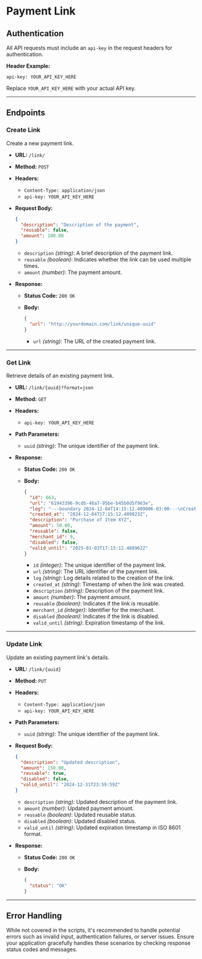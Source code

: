 # Payment Link

## Authentication

All API requests must include an `api-key` in the request headers for authentication.

**Header Example:**

```http
api-key: YOUR_API_KEY_HERE
```

Replace `YOUR_API_KEY_HERE` with your actual API key.

---

## Endpoints

### Create Link

Create a new payment link.

- **URL:** `/link/`
- **Method:** `POST`
- **Headers:**
  - `Content-Type: application/json`
  - `api-key: YOUR_API_KEY_HERE`
- **Request Body:**

  ```json
  {
    "description": "Description of the payment",
    "reusable": false,
    "amount": 100.00
  }
  ```

  - `description` *(string)*: A brief description of the payment link.
  - `reusable` *(boolean)*: Indicates whether the link can be used multiple times.
  - `amount` *(number)*: The payment amount.

- **Response:**

  - **Status Code:** `200 OK`
  - **Body:**

    ```json
    {
      "url": "http://yourdomain.com/link/unique-uuid"
    }
    ```

    - `url` *(string)*: The URL of the created payment link.

---

### Get Link

Retrieve details of an existing payment link.

- **URL:** `/link/{uuid}?format=json`
- **Method:** `GET`
- **Headers:**
  - `api-key: YOUR_API_KEY_HERE`
- **Path Parameters:**
  - `uuid` *(string)*: The unique identifier of the payment link.

- **Response:**

  - **Status Code:** `200 OK`
  - **Body:**

    ```json
    {
      "id": 663,
      "url": "61943396-9cdb-48a7-95be-b45b0d5f963e",
      "log": "---boundary 2024-12-04T14:15:12.489006-03:00---\nCreating payment link: Purchase of Item XYZ\nAmount: 50.00\nReusable: false\nURL: http://yourdomain.com/link/61943396-9cdb-48a7-95be-b45b0d5f963e\n\n",
      "created_at": "2024-12-04T17:15:12.489023Z",
      "description": "Purchase of Item XYZ",
      "amount": 50.00,
      "reusable": false,
      "merchant_id": 9,
      "disabled": false,
      "valid_until": "2025-01-03T17:15:12.488962Z"
    }
    ```

    - `id` *(integer)*: The unique identifier of the payment link.
    - `url` *(string)*: The URL identifier of the payment link.
    - `log` *(string)*: Log details related to the creation of the link.
    - `created_at` *(string)*: Timestamp of when the link was created.
    - `description` *(string)*: Description of the payment link.
    - `amount` *(number)*: The payment amount.
    - `reusable` *(boolean)*: Indicates if the link is reusable.
    - `merchant_id` *(integer)*: Identifier for the merchant.
    - `disabled` *(boolean)*: Indicates if the link is disabled.
    - `valid_until` *(string)*: Expiration timestamp of the link.

---

### Update Link

Update an existing payment link's details.

- **URL:** `/link/{uuid}`
- **Method:** `PUT`
- **Headers:**
  - `Content-Type: application/json`
  - `api-key: YOUR_API_KEY_HERE`
- **Path Parameters:**
  - `uuid` *(string)*: The unique identifier of the payment link.

- **Request Body:**

  ```json
  {
    "description": "Updated description",
    "amount": 150.00,
    "reusable": true,
    "disabled": false,
    "valid_until": "2024-12-31T23:59:59Z"
  }
  ```

  - `description` *(string)*: Updated description of the payment link.
  - `amount` *(number)*: Updated payment amount.
  - `reusable` *(boolean)*: Updated reusable status.
  - `disabled` *(boolean)*: Updated disabled status.
  - `valid_until` *(string)*: Updated expiration timestamp in ISO 8601 format.

- **Response:**

  - **Status Code:** `200 OK`
  - **Body:**

    ```json
    {
      "status": "OK"
    }
    ```
---

## Error Handling

While not covered in the scripts, it's recommended to handle potential errors such as invalid input, authentication failures, or server issues. Ensure your application gracefully handles these scenarios by checking response status codes and messages.


